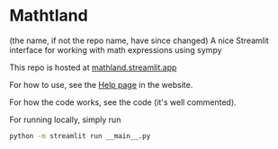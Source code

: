 # Mathtland
(the name, if not the repo name, have since changed)
A nice Streamlit interface for working with math expressions using sympy

This repo is hosted at [mathland.streamlit.app](https://mathland.streamlit.app/)

For how to use, see the [Help page](https://mathland.streamlit.app/Help) in the website. 

For how the code works, see the code (it's well commented).

For running locally, simply run
```bash
python -m streamlit run __main__.py
```
